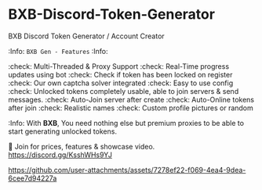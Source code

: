 # BXB-Discord-Token-Generator
BXB Discord Token Generator / Account Creator


:Info:  `BXB Gen - Features` :Info: 

:check: Multi-Threaded & Proxy Support
:check: Real-Time progress updates using bot 
:check: Check if token has been locked on register
:check: Our own captcha solver integrated
:check: Easy to use config
:check: Unlocked tokens completely usable, able to join servers & send messages.
:check: Auto-Join server after create
:check: Auto-Online tokens after join
:check: Realistic names
:check: Custom profile pictures or random

:Info: With **BXB**, You need nothing else but premium proxies to be able to start generating unlocked tokens.

🔗 Join for prices, features & showcase video. https://discord.gg/KsshWHs9YJ

https://github.com/user-attachments/assets/7278ef22-f069-4ea4-9dea-6cee7d94227a

